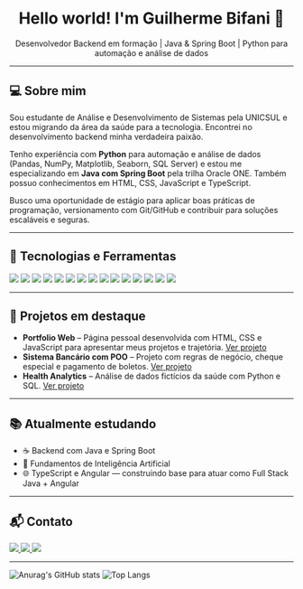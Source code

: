 <h1 align="center">Hello world! I'm Guilherme Bifani 👋</h1>

<p align="center">
  Desenvolvedor Backend em formação | Java & Spring Boot | Python para automação e análise de dados
</p>

---

<h2>💻 Sobre mim</h2>
<p>
  Sou estudante de Análise e Desenvolvimento de Sistemas pela UNICSUL e estou migrando da área da saúde para a tecnologia. Encontrei no desenvolvimento backend minha verdadeira paixão.
</p>
<p>
  Tenho experiência com <strong>Python</strong> para automação e análise de dados (Pandas, NumPy, Matplotlib, Seaborn, SQL Server) e estou me especializando em <strong>Java com Spring Boot</strong> pela trilha Oracle ONE. Também possuo conhecimentos em HTML, CSS, JavaScript e TypeScript.
</p>
<p>
  Busco uma oportunidade de estágio para aplicar boas práticas de programação, versionamento com Git/GitHub e contribuir para soluções escaláveis e seguras.
</p>

---

<h2>🚀 Tecnologias e Ferramentas</h2>
<p>
  <img src="https://img.shields.io/badge/Java-%23ED8B00.svg?style=flat&logo=java&logoColor=white">
  <img src="https://img.shields.io/badge/Spring_Boot-6DB33F?style=flat&logo=springboot&logoColor=white">
  <img src="https://img.shields.io/badge/Git-F05032?style=flat&logo=git&logoColor=white">
  <img src="https://img.shields.io/badge/GitHub-181717?style=flat&logo=github&logoColor=white">
  <img src="https://img.shields.io/badge/HTML5-E34F26?style=flat&logo=html5&logoColor=white">
  <img src="https://img.shields.io/badge/CSS3-1572B6?style=flat&logo=css3&logoColor=white">
  <img src="https://img.shields.io/badge/JavaScript-F7DF1E?style=flat&logo=javascript&logoColor=black">
  <img src="https://img.shields.io/badge/TypeScript-007ACC?style=flat&logo=typescript&logoColor=white">
  <img src="https://img.shields.io/badge/Angular-DD0031?style=flat&logo=angular&logoColor=white">
  <img src="https://img.shields.io/badge/Python-%233776AB.svg?style=flat&logo=python&logoColor=white">
  <img src="https://img.shields.io/badge/SQL_Server-CC2927?style=flat&logo=microsoftsqlserver&logoColor=white">
  <img src="https://img.shields.io/badge/Pandas-150458?style=flat&logo=pandas&logoColor=white">
  <img src="https://img.shields.io/badge/NumPy-013243?style=flat&logo=numpy&logoColor=white">
  <img src="https://img.shields.io/badge/Matplotlib-007ACC?style=flat&logo=matplotlib&logoColor=white">
  <img src="https://img.shields.io/badge/Seaborn-4C4C4C?style=flat&logo=python&logoColor=white">
</p>

---

<h2>📂 Projetos em destaque</h2>
<ul>
  <li><strong>Portfolio Web</strong> – Página pessoal desenvolvida com HTML, CSS e JavaScript para apresentar meus projetos e trajetória. <a href="https://github.com/Bifaniii/portfolio-web" target="_blank">Ver projeto</a></li>
  <li><strong>Sistema Bancário com POO</strong> – Projeto com regras de negócio, cheque especial e pagamento de boletos. <a href="https://github.com/Bifaniii/conta-bancaria-bifani" target="_blank">Ver projeto</a></li>
  <li><strong>Health Analytics</strong> – Análise de dados fictícios da saúde com Python e SQL. <a href="https://github.com/Bifaniii/HealthAnalytics-personal-project" target="_blank">Ver projeto</a></li>
</ul>

---

<h2>📚 Atualmente estudando</h2>
<ul>
  <li>☕ Backend com Java e Spring Boot</li>
  <li>🧠 Fundamentos de Inteligência Artificial</li>
  <li>🌐 TypeScript e Angular — construindo base para atuar como Full Stack Java + Angular</li>
</ul>

---

<h2>📬 Contato</h2>
<p>
  <a href="mailto:gbifani.tech@gmail.com" target="_blank">
    <img src="https://img.shields.io/badge/Email-Enviar%20mensagem?style=social&logo=gmail">
  </a>
  <a href="https://linkedin.com/in/guilhermebifani" target="_blank">
    <img src="https://img.shields.io/badge/LinkedIn-GuilhermeBifani-blue?style=social&logo=linkedin&logoColor=white">
  </a>
  <a href="https://linktr.ee/guilhermebifani" target="_blank">
    <img src="https://img.shields.io/badge/Linktree-Acessar?style=social&logo=linktree">
  </a>
</p>

---

![Anurag's GitHub stats](https://github-readme-stats.vercel.app/api?username=Bifaniii&show_icons=true&theme=dark&hide_border=true)
![Top Langs](https://github-readme-stats.vercel.app/api/top-langs/?username=Bifaniii&layout=compact&theme=dark&hide_border=true)
